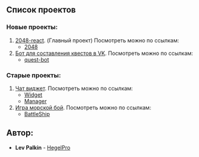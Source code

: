## Список проектов

### Новые проекты:
1. [2048-react](https://github.com/HegelPro/2048-react). (Главный проект) Посмотреть можно по ссылкам:
	* [2048](http://194.146.38.143:8081/)
2. [Бот для составления квестов в VK](https://vk.com/club196513488). Посмотреть можно по ссылкам:
	* [quest-bot](https://vk.com/club196513488)

### Старые проекты:
1. [Чат виджет](https://github.com/HegelPro/chatWidget). Посмотреть можно по ссылкам:
	* [Widget](http://194.146.38.143:8080/chat-client/)
	* [Manager](http://194.146.38.143:8080/chat-manager/)
2. [Игра морской бой](https://github.com/HegelPro/BattleShip). Посмотреть можно по ссылкам:
	* [BattleShip](http://194.146.38.143:8080/battle-ship/)

## Автор:

* **Lev Palkin** - [HegelPro](https://github.com/HegelPro)
